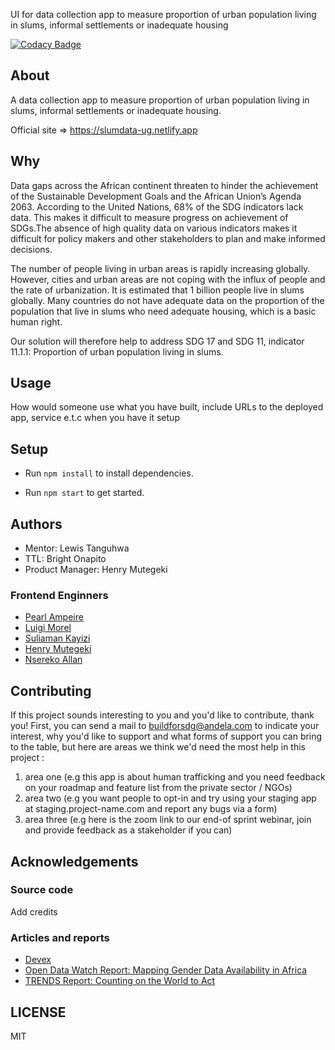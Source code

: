 UI for data collection app to measure proportion of urban population living in slums, informal settlements or inadequate housing

[![Codacy Badge](https://api.codacy.com/project/badge/Grade/f900bb0c061e480fa1888a40dd25925b)](https://app.codacy.com/gh/BuildForSDG/Team-269-Frontend?utm_source=github.com&utm_medium=referral&utm_content=BuildForSDG/Team-269-Frontend&utm_campaign=Badge_Grade_Settings)


## About

A data collection app to measure proportion of urban population living in slums, informal settlements or inadequate housing.

Official site => <a href="https://slumdata-ug.netlify.app">https://slumdata-ug.netlify.app</a>

## Why

Data gaps across the African continent threaten to hinder the achievement of the Sustainable Development Goals and the African Union’s Agenda 2063. According to the United Nations, 68% of the SDG indicators lack data. This makes it difficult to measure progress on achievement of SDGs.The absence of high quality data on various indicators makes it difficult for policy makers and other stakeholders to plan and make informed decisions. 

The number of people living in urban areas is rapidly increasing globally. However, cities and urban areas are not coping with the influx of people and the rate of urbanization. It is estimated that 1 billion people live in slums globally.
Many countries do not have adequate data on the proportion of the population that live in slums who need adequate housing, which is a basic human right. 


Our solution will therefore help to address SDG 17 and SDG 11, indicator 11.1.1: Proportion of urban population living in slums.


## Usage
 How would someone use what you have built, include URLs to the deployed app, service e.t.c when you have it setup

## Setup

-   Run `npm install` to install dependencies.

-   Run  `npm start` to get started.

## Authors

-   Mentor: Lewis Tanguhwa
-   TTL: Bright Onapito 
-   Product Manager: Henry Mutegeki
### Frontend Enginners
-   [Pearl Ampeire](https://github.com/pearlonzo)
-   [Luigi Morel](https://github.com/morelmiles)
-   [Suliaman Kayizi](https://github.com/Sulaiman-Mozes)
-   [Henry Mutegeki](https://github.com/MutegekiHenry)
-   [Nsereko Allan](https://github.com/nserekoallan)

## Contributing
If this project sounds interesting to you and you'd like to contribute, thank you!
First, you can send a mail to buildforsdg@andela.com to indicate your interest, why you'd like to support and what forms of support you can bring to the table, but here are areas we think we'd need the most help in this project :
1.  area one (e.g this app is about human trafficking and you need feedback on your roadmap and feature list from the private sector / NGOs)
2.  area two (e.g you want people to opt-in and try using your staging app at staging.project-name.com and report any bugs via a form)
3.  area three (e.g here is the zoom link to our end-of sprint webinar, join and provide feedback as a stakeholder if you can)

## Acknowledgements

### Source code
Add credits
### Articles and reports
- [Devex](https://www.devex.com/news/data-gaps-threaten-achievement-of-development-goals-in-africa-95825)
- [Open Data Watch Report: Mapping Gender Data Availability in Africa](https://opendatawatch.com/monitoring-reporting/bridging-gender-data-gaps-in-africa/)
- [TRENDS Report: Counting on the World to Act](https://countingontheworld.sdsntrends.org/)

## LICENSE
MIT
